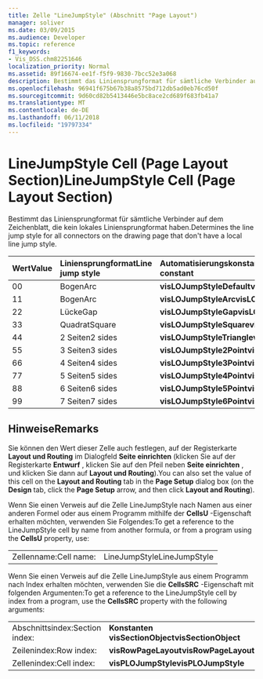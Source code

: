 ```yaml
---
title: Zelle "LineJumpStyle" (Abschnitt "Page Layout")
manager: soliver
ms.date: 03/09/2015
ms.audience: Developer
ms.topic: reference
f1_keywords:
- Vis_DSS.chm82251646
localization_priority: Normal
ms.assetid: 89f16674-ee1f-f5f9-9830-7bcc52e3a068
description: Bestimmt das Liniensprungformat für sämtliche Verbinder auf dem Zeichenblatt, die kein lokales Liniensprungformat haben.
ms.openlocfilehash: 96941f675b67b38a8575bd712db5ad0eb76cd50f
ms.sourcegitcommit: 9d60cd82b5413446e5bc8ace2cd689f683fb41a7
ms.translationtype: MT
ms.contentlocale: de-DE
ms.lasthandoff: 06/11/2018
ms.locfileid: "19797334"
---
```

# <a name="linejumpstyle-cell-page-layout-section"></a><span data-ttu-id="d0064-103">LineJumpStyle Cell (Page Layout Section)</span><span class="sxs-lookup"><span data-stu-id="d0064-103">LineJumpStyle Cell (Page Layout Section)</span></span>

<span data-ttu-id="d0064-104">Bestimmt das Liniensprungformat für sämtliche Verbinder auf dem Zeichenblatt, die kein lokales Liniensprungformat haben.</span><span class="sxs-lookup"><span data-stu-id="d0064-104">Determines the line jump style for all connectors on the drawing page that don't have a local line jump style.</span></span>
  
|<span data-ttu-id="d0064-105">**Wert**</span><span class="sxs-lookup"><span data-stu-id="d0064-105">**Value**</span></span>|<span data-ttu-id="d0064-106">**Liniensprungformat**</span><span class="sxs-lookup"><span data-stu-id="d0064-106">**Line jump style**</span></span>|<span data-ttu-id="d0064-107">**Automatisierungskonstante**</span><span class="sxs-lookup"><span data-stu-id="d0064-107">**Automation constant**</span></span>|
|:-----|:-----|:-----|
|<span data-ttu-id="d0064-108">0</span><span class="sxs-lookup"><span data-stu-id="d0064-108">0</span></span>  <br/> |<span data-ttu-id="d0064-109">Bogen</span><span class="sxs-lookup"><span data-stu-id="d0064-109">Arc</span></span>  <br/> |<span data-ttu-id="d0064-110">**visLOJumpStyleDefault**</span><span class="sxs-lookup"><span data-stu-id="d0064-110">**visLOJumpStyleDefault**</span></span> <br/> |
|<span data-ttu-id="d0064-111">1</span><span class="sxs-lookup"><span data-stu-id="d0064-111">1</span></span>  <br/> |<span data-ttu-id="d0064-112">Bogen</span><span class="sxs-lookup"><span data-stu-id="d0064-112">Arc</span></span>  <br/> |<span data-ttu-id="d0064-113">**visLOJumpStyleArc**</span><span class="sxs-lookup"><span data-stu-id="d0064-113">**visLOJumpStyleArc**</span></span> <br/> |
|<span data-ttu-id="d0064-114">2</span><span class="sxs-lookup"><span data-stu-id="d0064-114">2</span></span>  <br/> |<span data-ttu-id="d0064-115">Lücke</span><span class="sxs-lookup"><span data-stu-id="d0064-115">Gap</span></span>  <br/> |<span data-ttu-id="d0064-116">**visLOJumpStyleGap**</span><span class="sxs-lookup"><span data-stu-id="d0064-116">**visLOJumpStyleGap**</span></span> <br/> |
|<span data-ttu-id="d0064-117">3</span><span class="sxs-lookup"><span data-stu-id="d0064-117">3</span></span>  <br/> |<span data-ttu-id="d0064-118">Quadrat</span><span class="sxs-lookup"><span data-stu-id="d0064-118">Square</span></span>  <br/> |<span data-ttu-id="d0064-119">**visLOJumpStyleSquare**</span><span class="sxs-lookup"><span data-stu-id="d0064-119">**visLOJumpStyleSquare**</span></span> <br/> |
|<span data-ttu-id="d0064-120">4</span><span class="sxs-lookup"><span data-stu-id="d0064-120">4</span></span>  <br/> |<span data-ttu-id="d0064-121">2 Seiten</span><span class="sxs-lookup"><span data-stu-id="d0064-121">2 sides</span></span>  <br/> |<span data-ttu-id="d0064-122">**visLOJumpStyleTriangle**</span><span class="sxs-lookup"><span data-stu-id="d0064-122">**visLOJumpStyleTriangle**</span></span> <br/> |
|<span data-ttu-id="d0064-123">5</span><span class="sxs-lookup"><span data-stu-id="d0064-123">5</span></span>  <br/> |<span data-ttu-id="d0064-124">3 Seiten</span><span class="sxs-lookup"><span data-stu-id="d0064-124">3 sides</span></span>  <br/> |<span data-ttu-id="d0064-125">**visLOJumpStyle2Point**</span><span class="sxs-lookup"><span data-stu-id="d0064-125">**visLOJumpStyle2Point**</span></span> <br/> |
|<span data-ttu-id="d0064-126">6</span><span class="sxs-lookup"><span data-stu-id="d0064-126">6</span></span>  <br/> |<span data-ttu-id="d0064-127">4 Seiten</span><span class="sxs-lookup"><span data-stu-id="d0064-127">4 sides</span></span>  <br/> |<span data-ttu-id="d0064-128">**visLOJumpStyle3Point**</span><span class="sxs-lookup"><span data-stu-id="d0064-128">**visLOJumpStyle3Point**</span></span> <br/> |
|<span data-ttu-id="d0064-129">7</span><span class="sxs-lookup"><span data-stu-id="d0064-129">7</span></span>  <br/> |<span data-ttu-id="d0064-130">5 Seiten</span><span class="sxs-lookup"><span data-stu-id="d0064-130">5 sides</span></span>  <br/> |<span data-ttu-id="d0064-131">**visLOJumpStyle4Point**</span><span class="sxs-lookup"><span data-stu-id="d0064-131">**visLOJumpStyle4Point**</span></span> <br/> |
|<span data-ttu-id="d0064-132">8</span><span class="sxs-lookup"><span data-stu-id="d0064-132">8</span></span>  <br/> |<span data-ttu-id="d0064-133">6 Seiten</span><span class="sxs-lookup"><span data-stu-id="d0064-133">6 sides</span></span>  <br/> |<span data-ttu-id="d0064-134">**visLOJumpStyle5Point**</span><span class="sxs-lookup"><span data-stu-id="d0064-134">**visLOJumpStyle5Point**</span></span> <br/> |
|<span data-ttu-id="d0064-135">9</span><span class="sxs-lookup"><span data-stu-id="d0064-135">9</span></span>  <br/> |<span data-ttu-id="d0064-136">7 Seiten</span><span class="sxs-lookup"><span data-stu-id="d0064-136">7 sides</span></span>  <br/> |<span data-ttu-id="d0064-137">**visLOJumpStyle6Point**</span><span class="sxs-lookup"><span data-stu-id="d0064-137">**visLOJumpStyle6Point**</span></span> <br/> |
   
## <a name="remarks"></a><span data-ttu-id="d0064-138">Hinweise</span><span class="sxs-lookup"><span data-stu-id="d0064-138">Remarks</span></span>

<span data-ttu-id="d0064-139">Sie können den Wert dieser Zelle auch festlegen, auf der Registerkarte **Layout und Routing** im Dialogfeld **Seite einrichten** (klicken Sie auf der Registerkarte **Entwurf** , klicken Sie auf den Pfeil neben **Seite einrichten** , und klicken Sie dann auf **Layout und Routing**).</span><span class="sxs-lookup"><span data-stu-id="d0064-139">You can also set the value of this cell on the **Layout and Routing** tab in the **Page Setup** dialog box (on the **Design** tab, click the **Page Setup** arrow, and then click **Layout and Routing**).</span></span>
  
<span data-ttu-id="d0064-140">Wenn Sie einen Verweis auf die Zelle LineJumpStyle nach Namen aus einer anderen Formel oder aus einem Programm mithilfe der **CellsU** -Eigenschaft erhalten möchten, verwenden Sie Folgendes:</span><span class="sxs-lookup"><span data-stu-id="d0064-140">To get a reference to the LineJumpStyle cell by name from another formula, or from a program using the **CellsU** property, use:</span></span> 
  
|||
|:-----|:-----|
|<span data-ttu-id="d0064-141">Zellenname:</span><span class="sxs-lookup"><span data-stu-id="d0064-141">Cell name:</span></span>  <br/> |<span data-ttu-id="d0064-142">LineJumpStyle</span><span class="sxs-lookup"><span data-stu-id="d0064-142">LineJumpStyle</span></span>  <br/> |
   
<span data-ttu-id="d0064-143">Wenn Sie einen Verweis auf die Zelle LineJumpStyle aus einem Programm nach Index erhalten möchten, verwenden Sie die **CellsSRC** -Eigenschaft mit folgenden Argumenten:</span><span class="sxs-lookup"><span data-stu-id="d0064-143">To get a reference to the LineJumpStyle cell by index from a program, use the **CellsSRC** property with the following arguments:</span></span> 
  
|||
|:-----|:-----|
|<span data-ttu-id="d0064-144">Abschnittsindex:</span><span class="sxs-lookup"><span data-stu-id="d0064-144">Section index:</span></span>  <br/> |<span data-ttu-id="d0064-145">**Konstanten visSectionObject**</span><span class="sxs-lookup"><span data-stu-id="d0064-145">**visSectionObject**</span></span> <br/> |
|<span data-ttu-id="d0064-146">Zeilenindex:</span><span class="sxs-lookup"><span data-stu-id="d0064-146">Row index:</span></span>  <br/> |<span data-ttu-id="d0064-147">**visRowPageLayout**</span><span class="sxs-lookup"><span data-stu-id="d0064-147">**visRowPageLayout**</span></span> <br/> |
|<span data-ttu-id="d0064-148">Zellenindex:</span><span class="sxs-lookup"><span data-stu-id="d0064-148">Cell index:</span></span>  <br/> |<span data-ttu-id="d0064-149">**visPLOJumpStyle**</span><span class="sxs-lookup"><span data-stu-id="d0064-149">**visPLOJumpStyle**</span></span> <br/> |
   

